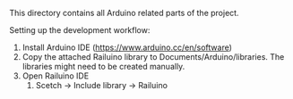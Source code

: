 This directory contains all Arduino related parts of the project.

Setting up the development workflow:
1. Install Arduino IDE (https://www.arduino.cc/en/software)
1. Copy the attached Railuino library to Documents/Arduino/libraries. The libraries might need to be created manually.
1. Open Railuino IDE
    1. Scetch -> Include library -> Railuino 